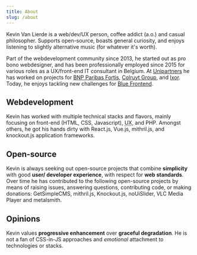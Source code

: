 ```yaml
---
title: About
slug: /about
---
```

Kevin Van Lierde is a web/dev/UX person, coffee addict (a.o.) and casual philosopher. Supports open-source, boasts general curiosity, and enjoys listening to slightly alternative music (for whatever it's worth).

Part of the webdevelopment community since 2013, he started out as pro bono webdesigner, and has been professionally employed since 2015 for various roles as a UX/front-end IT consultant in Belgium.
At <a href="https://unipartners.be" target="_blank">Unipartners</a> he has worked on projects for <a href="https://www.bnpparibasfortis.be" target="_blank">BNP Paribas Fortis</a>, <a href="https://www.colruytgroup.com" target="_blank">Colruyt Group</a>, and <a href="https://ixor.be" target="_blank">Ixor</a>. Today, he enjoys tackling new challenges for <a href="https://blue-frontend.com" target="_blank">Blue Frontend</a>.

## Webdevelopment
Kevin has worked with multiple technical stacks and flavors, mainly focusing on front-end (HTML, CSS, Javascript), <abbr title="User eXperience">UX</abbr>, and PHP. Amongst others, he got his hands dirty with React.js, Vue.js, mithril.js, and knockout.js application frameworks.

## Open-source
Kevin is always seeking out open-source projects that combine **simplicity** with good **user/ developer experience**, with respect for **web standards**. Over time he has contributed to the following open-source projects by means of raising issues, answering questions, contributing code, or making donations: GetSimpleCMS, mithril.js, Knockout.js, noUiSlider, VLC Media Player and metalsmith.

## Opinions
Kevin values **progressive enhancement** over **graceful degradation**. He is not a fan of CSS-in-JS approaches and _emotional_ attachment to technologies or stacks. 
